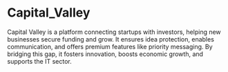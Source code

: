 # Capital_Valley

Capital Valley is a platform connecting startups with investors, helping new businesses secure funding and grow. It ensures idea protection, enables communication, and offers premium features like priority messaging. By bridging this gap, it fosters innovation, boosts economic growth, and supports the IT sector.
